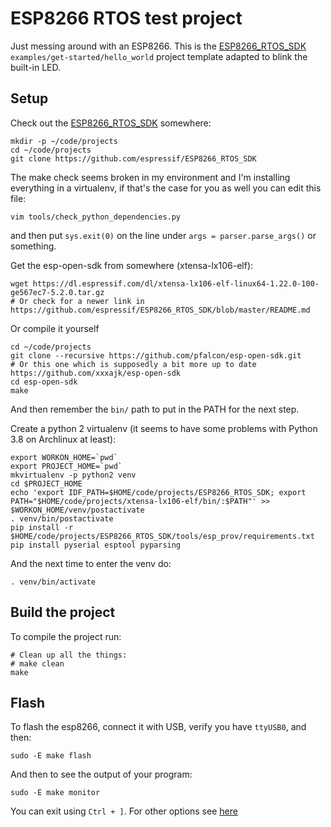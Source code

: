 # ESP8266 RTOS test project

Just messing around with an ESP8266. This is the [ESP8266_RTOS_SDK](https://github.com/espressif/ESP8266_RTOS_SDK) `examples/get-started/hello_world` project template adapted to blink the built-in LED.

## Setup

Check out the [ESP8266_RTOS_SDK](https://github.com/espressif/ESP8266_RTOS_SDK) somewhere:
```
mkdir -p ~/code/projects
cd ~/code/projects
git clone https://github.com/espressif/ESP8266_RTOS_SDK
```

The make check seems broken in my environment and I'm installing everything in a virtualenv, if that's the case for you as well you can edit this file:
```
vim tools/check_python_dependencies.py
```

and then put `sys.exit(0)` on the line under `args = parser.parse_args()` or something.

Get the esp-open-sdk from somewhere (xtensa-lx106-elf):
```
wget https://dl.espressif.com/dl/xtensa-lx106-elf-linux64-1.22.0-100-ge567ec7-5.2.0.tar.gz
# Or check for a newer link in https://github.com/espressif/ESP8266_RTOS_SDK/blob/master/README.md
```

Or compile it yourself
```
cd ~/code/projects
git clone --recursive https://github.com/pfalcon/esp-open-sdk.git
# Or this one which is supposedly a bit more up to date https://github.com/xxxajk/esp-open-sdk
cd esp-open-sdk
make
```
And then remember the `bin/` path to put in the PATH for the next step.

Create a python 2 virtualenv (it seems to have some problems with Python 3.8 on Archlinux at least):
```
export WORKON_HOME=`pwd`
export PROJECT_HOME=`pwd`
mkvirtualenv -p python2 venv
cd $PROJECT_HOME
echo 'export IDF_PATH=$HOME/code/projects/ESP8266_RTOS_SDK; export PATH="$HOME/code/projects/xtensa-lx106-elf/bin/:$PATH"' >> $WORKON_HOME/venv/postactivate
. venv/bin/postactivate
pip install -r $HOME/code/projects/ESP8266_RTOS_SDK/tools/esp_prov/requirements.txt
pip install pyserial esptool pyparsing
```

And the next time to enter the venv do:
```
. venv/bin/activate
```

## Build the project

To compile the project run:
```
# Clean up all the things:
# make clean
make
```

## Flash

To flash the esp8266, connect it with USB, verify you have `ttyUSB0`, and then:
```
sudo -E make flash
```

And then to see the output of your program:
```
sudo -E make monitor
```

You can exit using `Ctrl + ]`. For other options see [here](https://docs.espressif.com/projects/esp8266-rtos-sdk/en/latest/get-started/index.html#monitor)
